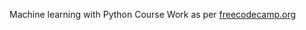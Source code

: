 Machine learning with Python Course Work as per [freecodecamp.org](https://www.freecodecamp.org/learn/machine-learning-with-python)